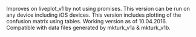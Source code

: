 Improves on liveplot_v1 by not using promises. This version can be run on any device including iOS devices. This version includes plotting of the confusion matrix using tables.
Working version as of 10.04.2016. Compatible with data files generated by mkturk_v1a & mkturk_v1b.
